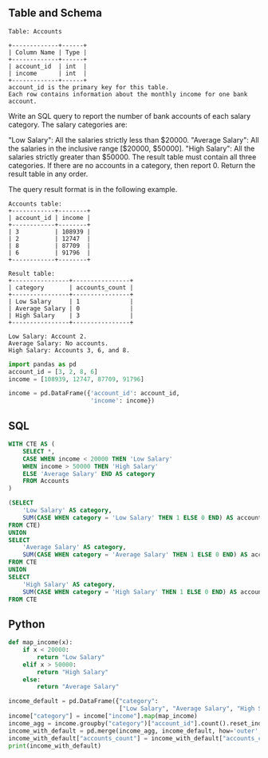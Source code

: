 ## Table and Schema

```
Table: Accounts

+-------------+------+
| Column Name | Type |
+-------------+------+
| account_id  | int  |
| income      | int  |
+-------------+------+
account_id is the primary key for this table.
Each row contains information about the monthly income for one bank account.
```

Write an SQL query to report the number of bank accounts of each salary category. The salary categories are:

"Low Salary": All the salaries strictly less than $20000.
"Average Salary": All the salaries in the inclusive range [$20000, $50000].
"High Salary": All the salaries strictly greater than $50000.
The result table must contain all three categories. If there are no accounts in a category, then report 0. Return the result table in any order.

The query result format is in the following example.

```
Accounts table:
+------------+--------+
| account_id | income |
+------------+--------+
| 3          | 108939 |
| 2          | 12747  |
| 8          | 87709  |
| 6          | 91796  |
+------------+--------+

Result table:
+----------------+----------------+
| category       | accounts_count |
+----------------+----------------+
| Low Salary     | 1              |
| Average Salary | 0              |
| High Salary    | 3              |
+----------------+----------------+

Low Salary: Account 2.
Average Salary: No accounts.
High Salary: Accounts 3, 6, and 8.
```

```python
import pandas as pd
account_id = [3, 2, 8, 6]
income = [108939, 12747, 87709, 91796]

income = pd.DataFrame({'account_id': account_id,
                       'income': income})
```

## SQL

```sql
WITH CTE AS (
    SELECT *, 
    CASE WHEN income < 20000 THEN 'Low Salary'
    WHEN income > 50000 THEN 'High Salary'
    ELSE 'Average Salary' END AS category
    FROM Accounts
)

(SELECT 
    'Low Salary' AS category,
    SUM(CASE WHEN category = 'Low Salary' THEN 1 ELSE 0 END) AS accounts_count
FROM CTE)
UNION
SELECT 
    'Average Salary' AS category,
    SUM(CASE WHEN category = 'Average Salary' THEN 1 ELSE 0 END) AS accounts_count
FROM CTE
UNION
SELECT 
    'High Salary' AS category,
    SUM(CASE WHEN category = 'High Salary' THEN 1 ELSE 0 END) AS accounts_count
FROM CTE
```

## Python 

```python
def map_income(x):
    if x < 20000:
        return "Low Salary"
    elif x > 50000:
        return "High Salary"
    else:
        return "Average Salary"

income_default = pd.DataFrame({"category": 
                               ["Low Salary", "Average Salary", "High Salary"], "def_accounts_count": [0, 0, 0]})
income["category"] = income["income"].map(map_income)
income_agg = income.groupby("category")["account_id"].count().reset_index().rename(columns={"account_id": "accounts_count"})
income_with_default = pd.merge(income_agg, income_default, how='outer', on="category")
income_with_default["accounts_count"] = income_with_default["accounts_count"].fillna(income_with_default["def_accounts_count"])
print(income_with_default)
```

